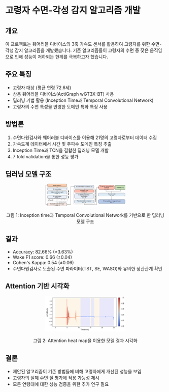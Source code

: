 # 고령자 수면-각성 감지 알고리즘 개발

## 개요

이 프로젝트는 웨어러블 디바이스의 3축 가속도 센서를 활용하여 고령자를 위한 수면-각성 감지 알고리즘을 개발했습니다. 기존 알고리즘들이 고령자의 수면 중 잦은 움직임으로 인해 성능이 저하되는 한계를 극복하고자 했습니다.

## 주요 특징

- 고령자 대상 (평균 연령 72.6세)
- 상용 웨어러블 디바이스(ActiGraph wGT3X-BT) 사용
- 딥러닝 기법 활용 (Inception Time과 Temporal Convolutional Network)
- 고령자의 수면 특성을 반영한 도메인 특화 특징 사용

## 방법론

1. 수면다원검사와 웨어러블 디바이스를 이용해 21명의 고령자로부터 데이터 수집
2. 가속도계 데이터에서 시간 및 주파수 도메인 특징 추출
3. Inception Time과 TCN을 결합한 딥러닝 모델 개발
4. 7 fold validation을 통한 성능 평가

## 딥러닝 모델 구조
<div align="center">
  <img src="figure/model.tif" alt="model structure" width="50%">
</div>

<p align="center">
그림 1: Inception time과 Temporal Convolutional Network를 기반으로 한 딥러닝 모델 구조
</p>

## 결과

- Accuracy: 82.66% (±3.63%)
- Wake F1 score: 0.66 (±0.04)
- Cohen's Kappa: 0.54 (±0.06)
- 수면다원검사로 도출된 수면 파라미터(TST, SE, WASO)와 유의한 상관관계 확인

## Attention 기반 시각화
<div align="center">
  <img src="figure/attention.tif" alt="Attention" width="50%">
</div>


<p align="center">
그림 2: Attention heat map을 이용한 모델 결과 시각화
</p>

## 결론

- 제안된 알고리즘이 기존 방법들에 비해 고령자에게 개선된 성능을 보임
- 고령자의 실제 수면 질 평가에 적용 가능성 제시
- 모든 연령대에 대한 성능 검증을 위한 추가 연구 필요